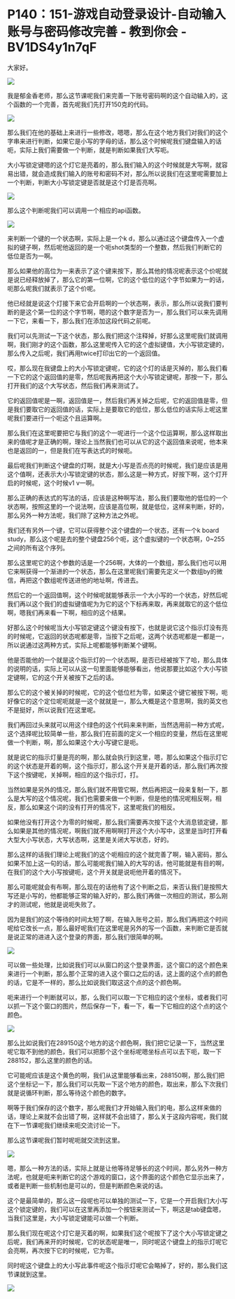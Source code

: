 # P140：151-游戏自动登录设计-自动输入账号与密码修改完善 - 教到你会 - BV1DS4y1n7qF

大家好。

![](img/17e13753137a4c480607ac5c997ec596_1.png)

我是郁金香老师，那么这节课呢我们来完善一下账号密码啊的这个自动输入的，这个函数的一个完善，首先呢我们先打开150克的代码。



![](img/17e13753137a4c480607ac5c997ec596_3.png)

那么我们在他的基础上来进行一些修改，嗯嗯，那么在这个地方我们对我们的这个字串来进行判断，如果它是小写的字母的话，那么这个时候呢我们键盘输入的话呃，实际上我们需要做一个判断，就是判断如果我们大写呃。

大小写锁定键嗯的这个灯它是亮着的，那么我们输入的这个时候就是大写啊，就容易出错，就会造成我们输入的账号和密码不对，那么所以说我们在这里呢需要加上一个判断，判断大小写锁定键是否就是这个灯是否亮啊。



![](img/17e13753137a4c480607ac5c997ec596_5.png)

那么这个判断呢我们可以调用一个相应的api函数。

![](img/17e13753137a4c480607ac5c997ec596_7.png)

来判断一个键的一个状态啊，实际上是一个k d，那么以通过这个键盘传入一个虚拟的键子啊，然后呢他返回的是一个呃shot类型的一个整数，然后我们判断它的低位是否为一啊。

那么如果他的高位为一来表示了这个键来按下，那么其他的情况呢表示这个价呢就是说已经释放掉了，那么它的第一位啊，它的这个低位的这个字节如果为一的话，呃那么呢我们就表示了这个价呢。

他已经就是说这个灯接下来它会开启啊的一个状态啊，表示，那么所以说我们要判断的是这个第一位的这个字节啊，嗯的这个数字是否为一，那么我们可以来先调用一下它，来看一下，那么我们在添加这段代码之前呢。

我们可以先测试一下这个状态，那么我们把这个注释掉，好那么这里呢我们就调用啊，我们刚才的这个函数，那么这里呢传入它的这个虚拟键值，大小写锁定键的，那么传入之后呢，我们再用twice打印出它的一个返回值。

哎，那么现在我键盘上的大小写锁定键呢，它的这个灯的话是灭掉的，那么我们看一下它的这个返回值的是零，然后呢我再把这个大小写锁定键呢，那按一下，那么打开我们的这个大写状态，然后我们再来测试了。

它的返回值呢是一啊，返回值是一，然后我们再关掉之后呢，它的返回值是零，但是我们要取它的返回值的话，实际上是要取它的低位，那么低位的话实际上呢这里呢我们要进行一个呃这个且运算啊。

那么我们在这里呢要把它与我们的这个一呢进行一个这个位运算啊，那么这样取出来的值呢才是正确的啊，理论上当然我们也可以从它的这个返回值来说呢，他本来也是返回的一，但是我们在写表达式的时候呃。

最后呢我们判断这个键盘的灯啊，就是大小写是否点亮的时候呢，我们是应该是用这个值啊，还表示大小写锁定键的状态，那么这是一种方式，好按下啊，这个灯开启的时候呢，这个时候v1 v一啊。

那么正确的表达式的写法的话，应该是这种啊写法，那么我们要取他的低位的一个状态啊，按照这里的一个说法啊，应该是高位啊，就是低位，这样来判断，好的，那么另外一种方法呢，我们除了这种方法之外呢。

我们还有另外一个键，它可以获得整个这个键盘的一个状态，还有一个k board study，那么这个呢是去的整个键盘256个呃，这个虚拟键的一个状态啊，0~255之间的所有这个序列。

那么这里呢它的这个参数的话是一个256啊，大体的一个数组，那么我们也可以用它来啊获得一个渐进的一个状态，那么在这里呢我们需要先定义一个数组by的微信，再把这个数组呢传送进他的地址啊，传进去。

然后它的一个返回值啊，这个时候呢就能够表示一个大小写的一个状态，好然后呢我们再以这个我们的虚拟键值呢为为它的这个下标再来取，再来就取它的这个低位啊，嗯我们再来看一下啊，相应的这个结果。

好那么这个时候呢当大小写锁定键这个键没有按下，也就是说它这个指示灯没有亮的时候呢，它返回的状态呢都是零，当按下之后呢，这两个状态呢都是一都是一，所以说通过这两种方式，实际上呢都能够判断某个键啊。

他是否能他的一个就是这个指示灯的一个状态啊，是否已经被按下了哈，那么具体的说明的话，实际上可以从这一句里面能够能够看出，他说那要比如这个大小写锁定键啊，它的这个开关被按下之后的话。

那么它的这个被关掉的时候呢，它的这个低位栏为零，如果这个键它被按下啊，呃好像它的这个定位呢呃就是一这个就就是一，那么大概是这个意思啊，我的英文也不是挺好，所以说我们在这里呢。

我们再回过头来就可以用这个绿色的这个代码来来判断，当然选用前一种方式呢，这个选择呢比较简单一些，那么我们在前面的定义一个相应的变量，然后在这里呢做一个判断，啊，那么如果这个大小写键它是呃。

就是说它的指示灯量是亮的啊，那么就会执行到这里，嗯，那么如果这个指示灯它的这个状态是开着的啊，这个指示灯，那么这个开关是开着的话，那么我们再次按下这个按键呢，关掉啊，相应的这个指示灯，打。

当然如果是另外的情况，那么我们就不用管它啊，然后再把这一段来复制一下，那么是大写的这个情况呢，我们也需要来做一个判断，但是他的情况呢相反啊，相反，那么如果这个词的没有打开的情况下，这里呢我们的相反。

如果他没有打开这个为零的时候呢，那么我们需要再次按下这个大消息锁定键，那么如果是其他的情况呢，啊我们就不用啊啊打开这个大小写中，这里是当时打开看大型大小写状态，大写状态啊，这里是关闭大写状态，好的。

那么这样的话我们理论上呢我们的这个呃相应的这个就完善了啊，输入密码，那么如果不加上这一句的话，那么可能呢我们输入的大写的话，他可能就是有目的啊，在我们的这个大小写按键呃，这个开关就是说呃他开着的情况下。

那么可能呢就会有布啊，那么现在的话他有了这个判断之后，来否认我们是按照大写还是小写的，他都能够正常的输入好的，那么我们再做一次相应的测试，那么刚才的测试呢，他就是说呃失败了。

因为是我们的这个等待的时间太短了啊，在输入账号之前，那么我们再把这个时间呢给它改长一点，那么最好呢我们在这里呢是另外的写一个函数，来判断它是否就是说正常的进进入这个登录的界面，那么我们很简单的啊。



![](img/17e13753137a4c480607ac5c997ec596_9.png)

可以做一些处理，比如说我们可以从窗口的这个登录界面，这个窗口的这个颜色来来进行一个判断，那么那个正常的进入这个窗口之后的话，这上面的这个点的颜色的话，它是不一样的，那么比如说我们取这这个点的这个颜色啊。

呃来进行一个判断就可以，那，么我们可以取一下它相应的这个坐标，或者我们可以抓一下这个窗口的图片，然后保存一下，看一下，看一下它相应的这个点的这个颜色。



![](img/17e13753137a4c480607ac5c997ec596_11.png)

那么比如说我们在289150这个地方的这个颜色啊，我们把它记录一下，当然这里呢它取不到他的颜色，我们可以把那个这个坐标呢嗯坐标点可以去下呃，取一下288152，那么这里的颜色的话。

它可能呢应该是这个黄色的啊，我们从这里能够看出来，288150啊，那么我们把这个坐标记一下，那么我们可以先取一下这个地方的颜色，取出来，那么下次我们就是说循环判断，那么等待这个颜色的数字。

啊等于我们保存的这个数字，那么呢我们才开始输入我们的电，那么这样来做的话，理论上来就不会出错了啊，这样就不会出错了，那么关于这段内容呢，我们就在下一节课呢我们继续来呃交流讨论一下。

那么这节课呢我们暂时呢呃就交流到这里。

![](img/17e13753137a4c480607ac5c997ec596_13.png)

嗯，那么一种方法的话，实际上就是让他等待足够长的这个时间，那么另外一种方法呢，也就是呃来判断它的这个游戏的窗口，这个界面的这个颜色它显示出来了，或者是判断一些机制也是可以的，但是判断颜色来说的话。

这个是最简单的，那么这一段呢也可以单独的测试一下，它是一个开启我们大小写这个锁定键的，我们可以在这里再添加一个按钮来测试一下，啊这是tab键盘嗯，当我们这里是，大小写锁定键能可以做一个判断。

那么我们现在呢这个灯它是灭着的啊，如果我们这个呢按下了这个大小写锁定键之后呢，我们再来开的时候呢，它的状态呢是唯一，同时呢这个键盘上的指示灯呢它会亮啊，再次按下它的时候呢，它为零。

同时呢这个键盘上的大小写此事件呢这个指示灯呢它会略掉了，好的，那么我们这节课就到这里。

![](img/17e13753137a4c480607ac5c997ec596_15.png)